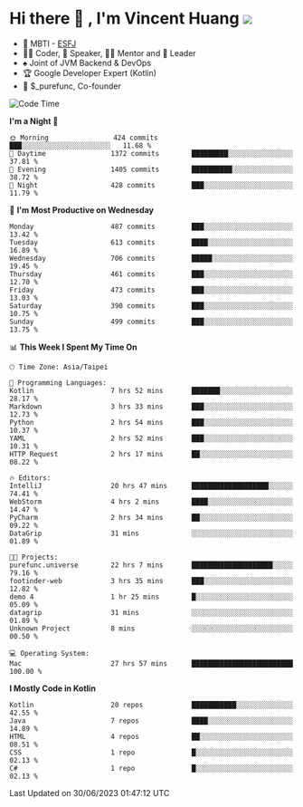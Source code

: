 # Hi there 👋 , I'm Vincent Huang ![](https://komarev.com/ghpvc/?username=Jian-Min-Huang)
- 👀 MBTI - [ESFJ](https://www.16personalities.com/esfj-personality)
- 👨‍💻 Coder, 🎤 Speaker, 👨‍🏫 Mentor and 🚀 Leader
- ♠️ Joint of JVM Backend & DevOps
- 🏆 Google Developer Expert (Kotlin)
- 💼 $_purefunc, Co-founder

<!--START_SECTION:waka-->
![Code Time](http://img.shields.io/badge/Code%20Time-2%2C225%20hrs%209%20mins-blue)

**I'm a Night 🦉** 

```text
🌞 Morning                424 commits         ███░░░░░░░░░░░░░░░░░░░░░░   11.68 % 
🌆 Daytime                1372 commits        █████████░░░░░░░░░░░░░░░░   37.81 % 
🌃 Evening                1405 commits        ██████████░░░░░░░░░░░░░░░   38.72 % 
🌙 Night                  428 commits         ███░░░░░░░░░░░░░░░░░░░░░░   11.79 % 
```
📅 **I'm Most Productive on Wednesday** 

```text
Monday                   487 commits         ███░░░░░░░░░░░░░░░░░░░░░░   13.42 % 
Tuesday                  613 commits         ████░░░░░░░░░░░░░░░░░░░░░   16.89 % 
Wednesday                706 commits         █████░░░░░░░░░░░░░░░░░░░░   19.45 % 
Thursday                 461 commits         ███░░░░░░░░░░░░░░░░░░░░░░   12.70 % 
Friday                   473 commits         ███░░░░░░░░░░░░░░░░░░░░░░   13.03 % 
Saturday                 390 commits         ███░░░░░░░░░░░░░░░░░░░░░░   10.75 % 
Sunday                   499 commits         ███░░░░░░░░░░░░░░░░░░░░░░   13.75 % 
```


📊 **This Week I Spent My Time On** 

```text
🕑︎ Time Zone: Asia/Taipei

💬 Programming Languages: 
Kotlin                   7 hrs 52 mins       ███████░░░░░░░░░░░░░░░░░░   28.17 % 
Markdown                 3 hrs 33 mins       ███░░░░░░░░░░░░░░░░░░░░░░   12.73 % 
Python                   2 hrs 54 mins       ███░░░░░░░░░░░░░░░░░░░░░░   10.37 % 
YAML                     2 hrs 52 mins       ███░░░░░░░░░░░░░░░░░░░░░░   10.31 % 
HTTP Request             2 hrs 17 mins       ██░░░░░░░░░░░░░░░░░░░░░░░   08.22 % 

🔥 Editors: 
IntelliJ                 20 hrs 47 mins      ███████████████████░░░░░░   74.41 % 
WebStorm                 4 hrs 2 mins        ████░░░░░░░░░░░░░░░░░░░░░   14.47 % 
PyCharm                  2 hrs 34 mins       ██░░░░░░░░░░░░░░░░░░░░░░░   09.22 % 
DataGrip                 31 mins             ░░░░░░░░░░░░░░░░░░░░░░░░░   01.89 % 

🐱‍💻 Projects: 
purefunc.universe        22 hrs 7 mins       ████████████████████░░░░░   79.16 % 
footinder-web            3 hrs 35 mins       ███░░░░░░░░░░░░░░░░░░░░░░   12.82 % 
demo 4                   1 hr 25 mins        █░░░░░░░░░░░░░░░░░░░░░░░░   05.09 % 
datagrip                 31 mins             ░░░░░░░░░░░░░░░░░░░░░░░░░   01.89 % 
Unknown Project          8 mins              ░░░░░░░░░░░░░░░░░░░░░░░░░   00.50 % 

💻 Operating System: 
Mac                      27 hrs 57 mins      █████████████████████████   100.00 % 
```

**I Mostly Code in Kotlin** 

```text
Kotlin                   20 repos            ███████████░░░░░░░░░░░░░░   42.55 % 
Java                     7 repos             ████░░░░░░░░░░░░░░░░░░░░░   14.89 % 
HTML                     4 repos             ██░░░░░░░░░░░░░░░░░░░░░░░   08.51 % 
CSS                      1 repo              █░░░░░░░░░░░░░░░░░░░░░░░░   02.13 % 
C#                       1 repo              █░░░░░░░░░░░░░░░░░░░░░░░░   02.13 % 
```




 Last Updated on 30/06/2023 01:47:12 UTC
<!--END_SECTION:waka-->

